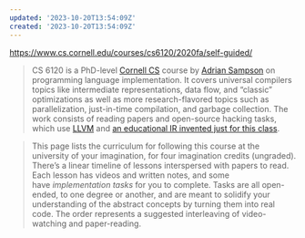```yaml
---
updated: '2023-10-20T13:54:09Z'
created: '2023-10-20T13:54:09Z'
---
```

https://www.cs.cornell.edu/courses/cs6120/2020fa/self-guided/

> CS 6120 is a PhD-level [Cornell CS](https://www.cs.cornell.edu/) course by [Adrian Sampson](https://www.cs.cornell.edu/%7Easampson/) on programming language implementation. It covers universal compilers topics like intermediate representations, data flow, and “classic” optimizations as well as more research-flavored topics such as parallelization, just-in-time compilation, and garbage collection. The work consists of reading papers and open-source hacking tasks, which use [LLVM](https://llvm.org/) and [an educational IR invented just for this class](https://capra.cs.cornell.edu/bril/).

> This page lists the curriculum for following this course at the university of your imagination, for four imagination credits (ungraded). There’s a linear timeline of lessons interspersed with papers to read. Each lesson has videos and written notes, and some have _implementation tasks_ for you to complete. Tasks are all open-ended, to one degree or another, and are meant to solidify your understanding of the abstract concepts by turning them into real code. The order represents a suggested interleaving of video-watching and paper-reading.